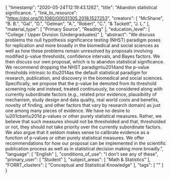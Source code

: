 {
    "timestamp": "2020-05-24T12:19:43.126Z",
    "title": "Abandon statistical significance. ",
    "link_to_resource": "https://doi.org/10.1080/00031305.2018.1527253",
    "creators": [
        "McShane",
        "B. B.",
        "Gal",
        "D.",
        "Gelman",
        "A.",
        "Robert",
        "C.",
        "& Tackett",
        "J. L."
    ],
    "material_type": [
        "Primary Source",
        "Reading"
    ],
    "education_level": [
        "College / Upper Division (Undergraduates)"
    ],
    "abstract": "We discuss problems the null hypothesis significance testing (NHST) paradigm poses for replication and more broadly in the biomedical and social sciences as well as how these problems remain unresolved by proposals involving modified p-value thresholds, confidence intervals, and Bayes factors. We then discuss our own proposal, which is to abandon statistical significance. We  recommend dropping the NHST paradigm\u2014and the p-value thresholds intrinsic to it\u2014as the default statistical paradigm for research, publication, and discovery in the biomedical and social sciences. Specifically, we propose that the p-value be demoted from its threshold screening role and instead, treated continuously, be considered along with currently subordinate factors (e.g., related prior evidence, plausibility of mechanism, study design and data quality, real world costs and benefits, novelty of finding, and other factors that vary by research domain) as just one among many pieces of evidence. We have no desire to \u201cban\u201d p-values or other purely statistical measures. Rather, we believe that such measures should not be thresholded and that, thresholded or not, they should not take priority over the currently subordinate factors. We also argue that it seldom makes sense to calibrate evidence as a function of p-values or other purely statistical measures. We offer recommendations for how our proposal can be implemented in the scientific publication process as well as in statistical decision making more broadly.",
    "language": [
        "English"
    ],
    "conditions_of_use": "I don't see any of these",
    "primary_user": [
        "Student"
    ],
    "subject_areas": [
        "Math & Statistics"
    ],
    "FORRT_clusters": [
        "Conceptual and Statistical Knowledge"
    ],
    "tags": [
        ""
    ]
}